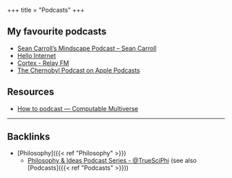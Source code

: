 +++
title = "Podcasts"
+++


## My favourite podcasts
- [Sean Carroll’s Mindscape Podcast – Sean Carroll](https://www.preposterousuniverse.com/podcast/)
- [Hello Internet](http://www.hellointernet.fm/)
- [Cortex - Relay FM](https://www.relay.fm/cortex)
- [The Chernobyl Podcast on Apple Podcasts](https://podcasts.apple.com/us/podcast/the-chernobyl-podcast/id1459712981)

## Resources
- [How to podcast — Computable Multiverse](https://rakhim.org/how-to-podcast/)

---
## Backlinks
* [Philosophy]({{< ref "Philosophy" >}})
	* [Philosophy & Ideas Podcast Series - @TrueSciPhi](https://truesciphi.org/phipod_series.html) (see also [Podcasts]({{< ref "Podcasts" >}}))


